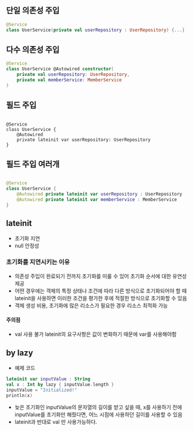 ## 단일 의존성 주입
```kotlin
@Service
class UserService(private val userRepository : UserRepository) {...}
```


## 다수 의존성 주입

```kotlin
@Service
class UserService @Autowired constructor(
    private val userRepository: UserRepository,
    private val memberService: MemberService
)
```

## 필드 주입

```koltin

@Service
class UserService {
    @Autowired
    private lateinit var userRepository: UserRepository
}

```

## 필드 주입 여러개 

```kotlin

@Service
class UserService {
    @Autowired private lateinit var userRepository : UserRepository
    @Autowired private lateinit var memberService : MemberService
}

```

## lateinit

- 초기화 지연
- null 안정성

### 초기화를 지연시키는 이유
- 의존성 주입이 완료되기 전까지 초기화를 미룰 수 있어 초기화 순서에 대한 유연성 제공
- 어떤 경우에는 객체의 특정 상태나 조건에 따라 다른 방식으로 초기화되어야 할 때 lateinit을 사용하면 이러한 조건을 평가한 후에 적절한 방식으로 초기화할 수 있음
- 객체 생성 비용, 초기화에 많은 리소스가 필요한 경우 리소스 최적화 가능 

#### 주의점
- val 사용 불가 lateinit의 요구사항은 값이 변화하기 때문에 var를 사용해야함


## by lazy
- 예제 코드 
```kotlin
lateinit var inputValue : String
val x : Int by lazy { inputValue.length }
inputValue = "Initialized!"
println(x)
```
- 늦은 초기화인 inputValue의 문자열의 길이를 받고 싶을 때, x를 사용하기 전에 inputValue를 초기화만 해줬다면, 어느 시점에 사용하던 길이를 사용할 수 있음
- lateinit과 반대로 val 만 사용가능하다. 

